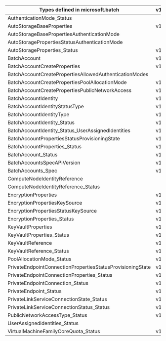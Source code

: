 | Types defined in microsoft.batch                           | v1alpha1api20210101 | v1alpha1api20210601 |
|------------------------------------------------------------|---------------------|---------------------|
| AuthenticationMode_Status                                  |                     | v1alpha1api20210601 |
| AutoStorageBaseProperties                                  | v1alpha1api20210101 | v1alpha1api20210601 |
| AutoStorageBasePropertiesAuthenticationMode                |                     | v1alpha1api20210601 |
| AutoStoragePropertiesStatusAuthenticationMode              |                     | v1alpha1api20210601 |
| AutoStorageProperties_Status                               | v1alpha1api20210101 | v1alpha1api20210601 |
| BatchAccount                                               | v1alpha1api20210101 | v1alpha1api20210601 |
| BatchAccountCreateProperties                               | v1alpha1api20210101 | v1alpha1api20210601 |
| BatchAccountCreatePropertiesAllowedAuthenticationModes     |                     | v1alpha1api20210601 |
| BatchAccountCreatePropertiesPoolAllocationMode             | v1alpha1api20210101 | v1alpha1api20210601 |
| BatchAccountCreatePropertiesPublicNetworkAccess            | v1alpha1api20210101 | v1alpha1api20210601 |
| BatchAccountIdentity                                       | v1alpha1api20210101 | v1alpha1api20210601 |
| BatchAccountIdentityStatusType                             | v1alpha1api20210101 | v1alpha1api20210601 |
| BatchAccountIdentityType                                   | v1alpha1api20210101 | v1alpha1api20210601 |
| BatchAccountIdentity_Status                                | v1alpha1api20210101 | v1alpha1api20210601 |
| BatchAccountIdentity_Status_UserAssignedIdentities         | v1alpha1api20210101 |                     |
| BatchAccountPropertiesStatusProvisioningState              | v1alpha1api20210101 | v1alpha1api20210601 |
| BatchAccountProperties_Status                              | v1alpha1api20210101 | v1alpha1api20210601 |
| BatchAccount_Status                                        | v1alpha1api20210101 | v1alpha1api20210601 |
| BatchAccountsSpecAPIVersion                                | v1alpha1api20210101 | v1alpha1api20210601 |
| BatchAccounts_Spec                                         | v1alpha1api20210101 | v1alpha1api20210601 |
| ComputeNodeIdentityReference                               |                     | v1alpha1api20210601 |
| ComputeNodeIdentityReference_Status                        |                     | v1alpha1api20210601 |
| EncryptionProperties                                       | v1alpha1api20210101 | v1alpha1api20210601 |
| EncryptionPropertiesKeySource                              | v1alpha1api20210101 | v1alpha1api20210601 |
| EncryptionPropertiesStatusKeySource                        | v1alpha1api20210101 | v1alpha1api20210601 |
| EncryptionProperties_Status                                | v1alpha1api20210101 | v1alpha1api20210601 |
| KeyVaultProperties                                         | v1alpha1api20210101 | v1alpha1api20210601 |
| KeyVaultProperties_Status                                  | v1alpha1api20210101 | v1alpha1api20210601 |
| KeyVaultReference                                          | v1alpha1api20210101 | v1alpha1api20210601 |
| KeyVaultReference_Status                                   | v1alpha1api20210101 | v1alpha1api20210601 |
| PoolAllocationMode_Status                                  | v1alpha1api20210101 | v1alpha1api20210601 |
| PrivateEndpointConnectionPropertiesStatusProvisioningState | v1alpha1api20210101 | v1alpha1api20210601 |
| PrivateEndpointConnectionProperties_Status                 | v1alpha1api20210101 | v1alpha1api20210601 |
| PrivateEndpointConnection_Status                           | v1alpha1api20210101 | v1alpha1api20210601 |
| PrivateEndpoint_Status                                     | v1alpha1api20210101 | v1alpha1api20210601 |
| PrivateLinkServiceConnectionState_Status                   | v1alpha1api20210101 | v1alpha1api20210601 |
| PrivateLinkServiceConnectionStatus_Status                  | v1alpha1api20210101 | v1alpha1api20210601 |
| PublicNetworkAccessType_Status                             | v1alpha1api20210101 | v1alpha1api20210601 |
| UserAssignedIdentities_Status                              |                     | v1alpha1api20210601 |
| VirtualMachineFamilyCoreQuota_Status                       | v1alpha1api20210101 | v1alpha1api20210601 |

